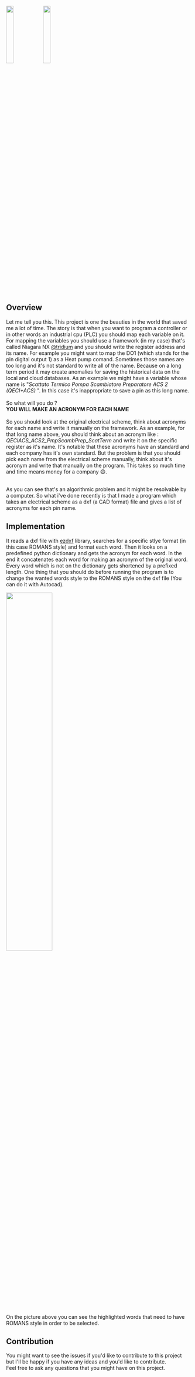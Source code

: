 <img src="https://user-images.githubusercontent.com/52376408/163709688-c3c96f71-a5cb-4c26-8bae-cc79104d2046.png" width="20%" height="20%"><img src="https://user-images.githubusercontent.com/52376408/163709667-57463b29-77f4-44fa-9d34-0915c411be95.png" width="20%" height="20%">


## Overview

Let me tell you this. This project is one the beauties in the world that saved me a lot of time. The story is that when you want to program a controller or in other words an industrial cpu (PLC) you should map each variable on it. For mapping the variables you should use a framework (in my case) that's called Niagara NX [@tridium](https://github.com/tridium) and you should write the register address and its name. For example you might want to map the DO1 (which stands for the pin digital output 1) as a Heat pump comand. Sometimes those names are too long and it's not standard to write all of the name. Because on a long term period it may create anomalies for saving the historical data on the local and cloud databases. As an example we might have a variable whose name is "<em>Scattato Termico Pompa Scambiatore Preparatore ACS 2  (QECI+ACS) </em>". In this case it's inappropriate to save a pin as this long name.<br><br>
So what will you do ? <br>
<b>YOU WILL MAKE AN ACRONYM FOR EACH NAME</b><br><br>
So you should look at the original electrical scheme, think about acronyms for each name and write it manually on the framework. As an example, for that long name above, you should think about an acronym like : <em>QECIACS_ACS2_PmpScambPrep_ScatTerm</em> and write it on the specific register as it's name. It's notable that these acronyms have an standard and each company has it's own standard. But the problem is that you should pick each name from the electrical scheme manually, think about it's acronym and write that manually on the program. This takes so much time and time means money for a company 😄. <br><br>

As you can see that's an algorithmic problem and it might be resolvable by a computer. So what i've done recently is that I made a program which takes an electrical scheme as a dxf (a CAD format) file and gives a list of acronyms for each pin name.

## Implementation

It reads a dxf file with [ezdxf](https://github.com/mozman/ezdxf) library, searches for a specific stlye format (in this case ROMANS style) and format each word. Then it looks on a predefined python dictionary and gets the acronym for each word. In the end it concatenates each word for making an acronym of the original word. Every word which is not on the dictionary gets shortened by a prefixed length. One thing that you should do before running the program is to change the wanted words style to the ROMANS style on the dxf file (You can do it with Autocad).

<img src="https://user-images.githubusercontent.com/52376408/163709718-c3b48103-0434-4fe6-a2bc-83decb473921.png" width="50%" height="50%">

On the picture above you can see the highlighted words that need to have ROMANS style in order to be selected.

## Contribution

You might want to see the issues if you'd like to contribute to this project but I'll be happy if you have any ideas and you'd like to contribute.<br>
Feel free to ask any questions that you might have on this project.
